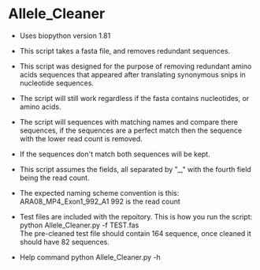 # Allele_Cleaner
  
- Uses biopython version 1.81
- This script takes a fasta file, and removes redundant sequences.  
- This script was designed for the purpose of removing redundant amino acids sequences that appeared after translating synonymous snips in nucleotide sequences.
- The script will still work regardless if the fasta contains nucleotides, or amino acids.

- The script will sequences with matching names and compare there sequences, if the sequences are a perfect match then the sequence with the lower read count is removed.  
- If the sequences don't match both sequences will be kept.

- This script assumes the fields, all separated by "_," with the fourth field being the read count.
- The expected naming scheme convention is this:
ARA08_MP4_Exon1_992_A1
992 is the read count
  



- Test files are included with the repoitory. This is how you run the script:  
python Allele_Cleaner.py -f TEST.fas  
The pre-cleaned test file should contain 164 sequence, once cleaned it should have 82 sequences.  
  
- Help command python Allele_Cleaner.py -h
